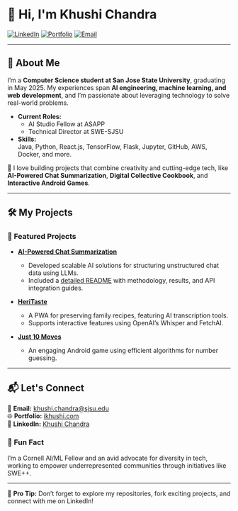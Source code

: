 # 👋 Hi, I'm Khushi Chandra

[![LinkedIn](https://img.shields.io/badge/-LinkedIn-blue?style=flat&logo=Linkedin&logoColor=white)](https://www.linkedin.com/in/khushi-chandra)
[![Portfolio](https://img.shields.io/badge/-Portfolio-brightgreen?style=flat&logo=google-chrome&logoColor=white)](https://ikhushi.com/)
[![Email](https://img.shields.io/badge/-Email-red?style=flat&logo=gmail&logoColor=white)](mailto:khushi.chandra@sjsu.edu)

---

## 🌟 About Me
I’m a **Computer Science student at San Jose State University**, graduating in May 2025. My experiences span **AI engineering, machine learning, and web development**, and I’m passionate about leveraging technology to solve real-world problems.

- **Current Roles:**
  - AI Studio Fellow at ASAPP
  - Technical Director at SWE-SJSU
- **Skills:**  
  Java, Python, React.js, TensorFlow, Flask, Jupyter, GitHub, AWS, Docker, and more.

🚀 I love building projects that combine creativity and cutting-edge tech, like **AI-Powered Chat Summarization**, **Digital Collective Cookbook**, and **Interactive Android Games**.

---

## 🛠️ My Projects
### 🔗 Featured Projects
- **[AI-Powered Chat Summarization](https://github.com/megaDeathChav/asapp-project)**  
   - Developed scalable AI solutions for structuring unstructured chat data using LLMs.
   - Included a [detailed README](https://github.com/megaDeathChav/asapp-project/blob/main/README.md) with methodology, results, and API integration guides.
   
- **[HeriTaste](https://devpost.com/software/heritaste)**  
   - A PWA for preserving family recipes, featuring AI transcription tools.
   - Supports interactive features using OpenAI’s Whisper and FetchAI.

- **[Just 10 Moves](https://github.com/chandrakhushi/Just-10-Moves)**  
   - An engaging Android game using efficient algorithms for number guessing.

---

## 📬 Let's Connect
📧 **Email:** khushi.chandra@sjsu.edu  
🌐 **Portfolio:** [ikhushi.com](https://ikhushi.com/)  
💼 **LinkedIn:** [Khushi Chandra](https://www.linkedin.com/in/khushi-chandra)  

### 🌱 Fun Fact
I’m a Cornell AI/ML Fellow and an avid advocate for diversity in tech, working to empower underrepresented communities through initiatives like SWE++.

---

📝 **Pro Tip:** Don’t forget to explore my repositories, fork exciting projects, and connect with me on LinkedIn!
